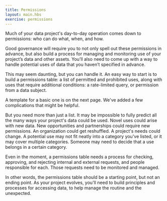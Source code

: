```yaml
---
title: Permissions
layout: main.hbs
exercise: permissions
---
```


Much of your data project's day-to-day operation comes down to permissions: who can do what, when, and how.

Good governance will require you to not only spell out these permissions in advance, but also build a process for managing and monitoring use of your project’s data and other assets. You’ll also need to come up with a way to handle potential uses of data that you haven’t specified in advance.

This may seem daunting, but you can handle it. An easy way to start is to build a permissions table: a list of permitted and prohibited uses, along with uses that require additional conditions: a rate-limited query, or permission from a data subject.

A template for a basic one is on the next page. We've added a few complications that might be helpful.

But you need more than just a list. It may be impossible to fully predict all the many ways your project's data could be used. Novel uses could arise with new data. New opportunities and partnerships could require new permissions. An organization could get reshuffled. A project's needs could change. A potential use may not fit neatly into a category you've listed, or it may cover multiple categories. Someone may need to decide that a use belongs in a certain category.

Even in the moment, a permissions table needs a process for checking, approving, and rejecting internal and external requests, and people responsible for each. Those requests need to be monitored and managed. 

In other words, the permissions table should be a starting point, but not an ending point. As your project evolves, you'll need to build principles and processes for accessing data, to help manage the routine and the unexpected.